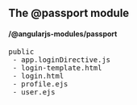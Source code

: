 ## The @passport module
#### /@angularjs-modules/passport
<pre>
public
 - app.loginDirective.js
 - login-template.html
 - login.html
 - profile.ejs
 - user.ejs
</pre>

